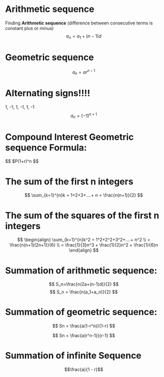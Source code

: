 # **Arithmetic sequence**
Finding **Arithmetic sequence** (difference between consecutive terms is constant plus or minus)
$$
a_n = a_1 + (n-1)d
$$


# **Geometric sequence** 
$$
a_n = ar^{n-1}
$$

# Alternating signs!!!!
1, -1, 1, -1, 1, -1
$$
a_n = (-1)^{n+1}
$$

# Compound Interest Geometric sequence Formula:
$$
$P(1+r)^n
$$

# The sum of the first n integers
$$
\sum_{k=1}^{n}k = 1+2+3+....+ n = \frac{n(n+1)}{2}
$$


# The sum of the squares of the first n integers
$$
\begin{align}
\sum_{k=1}^{n}k^2 = 1^2+2^2+3^2+....+ n^2  \\
= \frac{n(n+1)(2n+1)}{6} \\
= \frac{1}{3}n^3 + \frac{1}{2}n^2 + \frac{1}{6}n
\end{align}
$$

# Summation of arithmetic sequence:
$$
S_n=\frac{n(2a+(n-1)d)}{2}
$$
$$
S_n = \frac{n(a_1+a_n)}{2}
$$

# Summation of geometric sequence:
$$
Sn = \frac{a(1-r^n)}{1-r}
$$

$$
Sn = \frac{a(r^n-1)}{r-1}
$$

# Summation of infinite Sequence
$$\frac{a}{1 - r}$$
